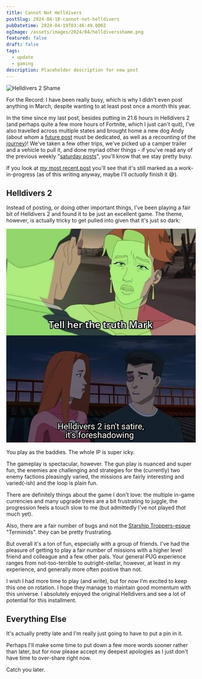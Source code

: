 ```yaml
---
title: Cannot Not Helldivers
postSlug: 2024-04-18-cannot-not-helldivers
pubDatetime: 2024-04-19T03:46:49.000Z
ogImage: /assets/images/2024/04/helldiversshame.png
featured: false
draft: false
tags:
  - update
  - gaming
description: Placeholder description for new post
---
```


![Helldivers 2 Shame](/assets/images/2024/04/helldiversshame.png)

For the Record: I have been really busy, which is why I didn't even post anything in March, despite wanting to at least post once a month this year.

In the time since my last post, besides putting in 21.6 hours in Helldivers 2 (and perhaps quite a few more hours of Fortnite, which I just can't quit), I've also travelled across multiple states and brought home a new dog Andy (about whom a [future post](#) must be dedicated, as well as a recounting of the [journey](#))! We've taken a few other trips, we've picked up a camper trailer and a vehicle to pull it, and done myriad other things - if you've read any of the previous weekly "[saturday posts](/tags/saturday-post)", you'll know that we stay pretty busy.

If you look at [my most recent post](/posts/2024-02-05-history-fascinates-appalls-and-resonates) you'll see that it's still marked as a work-in-progress (as of this writing anyway, maybe I'll _actually_ finish it 😅).

## Helldivers 2

Instead of posting, or doing other important things, I've been playing a fair bit of Helldivers 2 and found it to be just an excellent game. The theme, however, is actually tricky to get pulled into given that it's just so dark:

![helldivers satire](../../../../assets/images/2024/04/helldivers-forshadowing.jpg)

You play as the baddies. The whole IP is super icky. 

The gameplay is spectacular, however. The gun play is nuanced and super fun, the enemies are challenging and strategies for the (currently) two enemy factions pleasingly varied, the missions are fairly interesting and varied(-ish) and the loop is plain fun.

There are definitely things about the game I don't love: the multiple in-game currencies and many upgrade trees are a bit frustrating to juggle, the progression feels a touch slow to me (but admittedly I've not played _that_ much yet).

Also, there are a fair number of bugs and not the [Starship Troppers-esque](https://www.imdb.com/title/tt0120201/) "Terminids". they can be pretty frustrating.

But overall it's a ton of fun, especially with a group of friends. I've had the pleasure of getting to play a fair number of missions with a higher level friend and colleague and a few other pals. Your general PUG experience ranges from not-too-terrible to outright-stellar, however, at least in my experience, and generally more often postive than not.

I wish I had more time to play (and write), but for now I'm excited to keep this one on rotation. I hope they manage to maintain good momentum with this universe. I absolutely enjoyed the original Helldivers and see a lot of potential for this installment.

## Everything Else

It's actually pretty late and I'm really just going to have to put a pin in it.

Perhaps I'll make some time to put down a few more words sooner rather than later, but for now please accept my deepest apologies as I just don't have time to over-share right now.

Catch you later.
